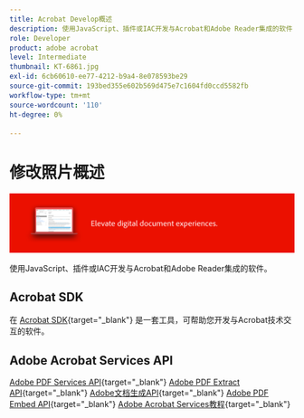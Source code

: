 ```yaml
---
title: Acrobat Develop概述
description: 使用JavaScript、插件或IAC开发与Acrobat和Adobe Reader集成的软件
role: Developer
product: adobe acrobat
level: Intermediate
thumbnail: KT-6861.jpg
exl-id: 6cb60610-ee77-4212-b9a4-8e078593be29
source-git-commit: 193bed355e602b569d475e7c1604fd0ccd5582fb
workflow-type: tm+mt
source-wordcount: '110'
ht-degree: 0%

---
```


# 修改照片概述

![Acrobat Develop Image](../assets/Hero-Develop.png)

使用JavaScript、插件或IAC开发与Acrobat和Adobe Reader集成的软件。

## Acrobat SDK

在 [Acrobat SDK](https://opensource.adobe.com/dc-acrobat-sdk-docs/acrobatsdk/){target="_blank"} 是一套工具，可帮助您开发与Acrobat技术交互的软件。

## Adobe Acrobat Services API

[Adobe PDF Services API](https://developer.adobe.com/document-services/apis/pdf-services/){target="_blank"}
[Adobe PDF Extract API](https://developer.adobe.com/document-services/apis/pdf-extract/){target="_blank"}
[Adobe文档生成API](https://developer.adobe.com/document-services/apis/doc-generation/){target="_blank"}
[Adobe PDF Embed API](https://developer.adobe.com/document-services/apis/pdf-embed/){target="_blank"}
[Adobe Acrobat Services教程](https://experienceleague.adobe.com/docs/acrobat-services-learn/tutorials/overview.html){target="_blank"}
